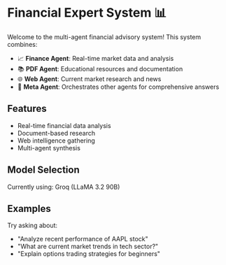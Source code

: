 # Financial Expert System 📊

Welcome to the multi-agent financial advisory system! This system combines:

- 📈 **Finance Agent**: Real-time market data and analysis
- 📚 **PDF Agent**: Educational resources and documentation
- 🌐 **Web Agent**: Current market research and news
- 🤖 **Meta Agent**: Orchestrates other agents for comprehensive answers

## Features
- Real-time financial data analysis
- Document-based research
- Web intelligence gathering
- Multi-agent synthesis

## Model Selection
Currently using: Groq (LLaMA 3.2 90B)

## Examples
Try asking about:
- "Analyze recent performance of AAPL stock"
- "What are current market trends in tech sector?"
- "Explain options trading strategies for beginners"
